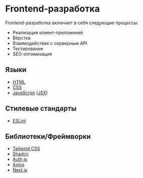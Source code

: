 # Frontend-разработка

Frontend-разработка включает в себя следующие процессы:

- Реализация клиент-приложений
- Вёрстка
- Взаимодействие с серверным API
- Тестирование
- SEO-оптимизация


## Языки

- [HTML](https://developer.mozilla.org/en-US/docs/Web/HTML)
- [CSS](https://developer.mozilla.org/en-US/docs/Web/CSS)
- [JavaScript](https://developer.mozilla.org/en-US/docs/Web/JavaScript) ([JSX](https://react.dev/learn/writing-markup-with-jsx))


## Стилевые стандарты

- [ESLint](https://eslint.style/rules/jsx-indent)


## Библиотеки/Фреймворки
    
- [Tailwind CSS](https://tailwindcss.com/)
- [Shadcn](https://ui.shadcn.com)
- [Auth.js](https://authjs.dev)
- [Axios](https://axios-http.com/docs/intro)
- [Next.js](https://nextjs.org)
